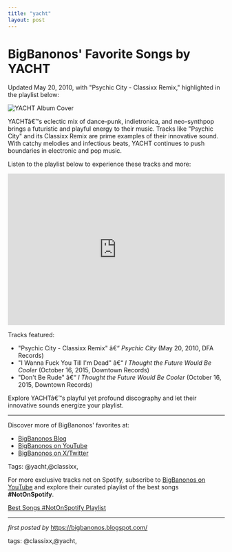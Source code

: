 ```yaml
---
title: "yacht"
layout: post
---
```

<div class="post-title"> <h1>BigBanonos' Favorite Songs by YACHT</h1>
</div>
<p>Updated May 20, 2010, with "Psychic City - Classixx Remix," highlighted in the playlist below:</p>
<div class="post-image"> <img src="https://jonabechtolt.com/Jona-Bechtolt-Michael-Raines-2024.jpg" alt="YACHT Album Cover">
</div>
<p>YACHTâ€™s eclectic mix of dance-punk, indietronica, and neo-synthpop brings a futuristic and playful energy to their music. Tracks like "Psychic City" and its Classixx Remix are prime examples of their innovative sound. With catchy melodies and infectious beats, YACHT continues to push boundaries in electronic and pop music.</p>
<p>Listen to the playlist below to experience these tracks and more:</p>
<div class="spotify-embed"> <iframe src="https://open.spotify.com/embed/playlist/0ozv82ZScvl9SnhUmcmjTa?utm_source=generator" width="100%" height="352" frameBorder="0" allowfullscreen="" allow="autoplay; clipboard-write; encrypted-media; fullscreen; picture-in-picture" loading="lazy"></iframe>
</div>
<p>Tracks featured:</p>
<ul> <li>"Psychic City - Classixx Remix" â€“ <i>Psychic City</i> (May 20, 2010, DFA Records)</li> <li>"I Wanna Fuck You Till I'm Dead" â€“ <i>I Thought the Future Would Be Cooler</i> (October 16, 2015, Downtown Records)</li> <li>"Don't Be Rude" â€“ <i>I Thought the Future Would Be Cooler</i> (October 16, 2015, Downtown Records)</li>
</ul>
<p>Explore YACHTâ€™s playful yet profound discography and let their innovative sounds energize your playlist.</p>
<hr>
<div class="post-footer"> <p>Discover more of BigBanonos' favorites at:</p> <ul> <li><a href="https://bigbanonos.blogspot.com/" target="_blank">BigBanonos Blog</a></li> <li><a href="https://www.youtube.com/@BigBanonos" target="_blank">BigBanonos on YouTube</a></li> <li><a href="https://x.com/bigbanonos" target="_blank">BigBanonos on X/Twitter</a></li> </ul>
</div>
<div class="post-tags"> Tags: @yacht,@classixx,
</div>


<!--Subscribe and Playlist Links-->
<div>
    <p>For more exclusive tracks not on Spotify, subscribe to <a href="https://www.youtube.com/@BigBanonos" target="_blank">BigBanonos on YouTube</a> and explore their curated playlist of the best songs <strong>#NotOnSpotify</strong>.</p>
    <p><a href="https://www.youtube.com/playlist?list=PLtuNtuTatqI0kFahUCbtbfenC_ET5O_tr" target="_blank">Best Songs #NotOnSpotify Playlist<br /></a></p></div>

<hr />

<p><em>first posted by</em> <a href="https://bigbanonos.blogspot.com/" rel="noopener" target="_new">https://bigbanonos.blogspot.com/</a></p>

<p>tags: @classixx,@yacht,</p>
